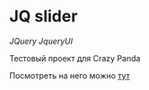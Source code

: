 # JQ slider

*JQuery*
*JqueryUI*

Тестовый проект для Crazy Panda

Посмотреть на него можно [тут](https://bewels.github.io/jqtestproject/)
